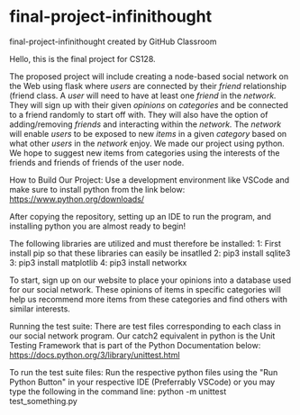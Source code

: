 # final-project-infinithought
final-project-infinithought created by GitHub Classroom

Hello, this is the final project for CS128.

The proposed project will include creating a node-based social network on the Web using flask where *users* are connected by their *friend* relationship (friend class. A *user* will need to have at least one *friend* in the *network.* They will sign up with their given *opinions* on *categories* and be connected to a friend randomly to start off with. They will also have the option of adding/removing *friends* and interacting within the *network.* The *network* will enable *users* to be exposed to new *items* in a given *category* based on what other *users* in the *network* enjoy. We made our project using python. We hope to suggest new items from categories using the interests of the friends and friends of friends of the user node. 

How to Build Our Project:
Use a development environment like VSCode and make sure to install python from the link below:
https://www.python.org/downloads/

After copying the repository, setting up an IDE to run the program, and installing python you are almost ready to begin!

The following libraries are utilized and must therefore be installed:
1: First install pip so that these libraries can easily be insatlled
2: pip3 install sqlite3
3: pip3 install matplotlib
4: pip3 install networkx

To start, sign up on our website to place your opinions into a database used for our social network. These opinions of items in specific categories will help us recommend more items from these categories and find others with similar interests. 

Running the test suite:
There are test files corresponding to each class in our social network program. Our catch2 equivalent in python is the Unit Testing Framework that is part of the Python Documentation below:
https://docs.python.org/3/library/unittest.html

To run the test suite files:
Run the respective python files using the "Run Python Button" in your respective IDE (Preferrably VSCode) or you may type the following in the command line:
python -m unittest test_something.py 


